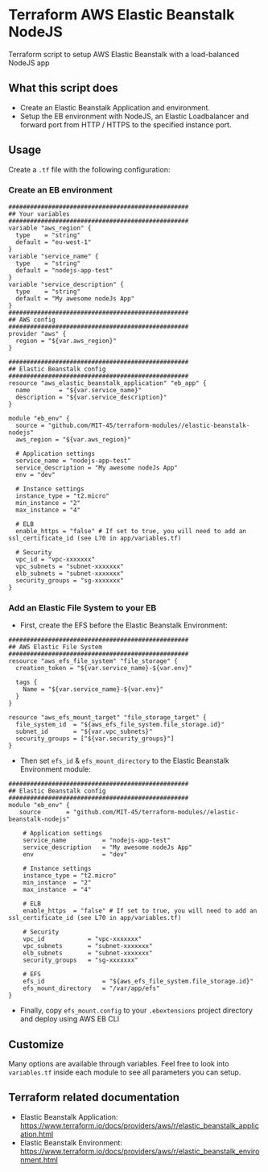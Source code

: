 # Terraform AWS Elastic Beanstalk NodeJS

Terraform script to setup AWS Elastic Beanstalk with a load-balanced NodeJS app

## What this script does

* Create an Elastic Beanstalk Application and environment.
* Setup the EB environment with NodeJS, an Elastic Loadbalancer and forward port from HTTP / HTTPS to the specified instance port.


## Usage

Create a `.tf` file with the following configuration:

### Create an EB environment

```hcl
##################################################
## Your variables
##################################################
variable "aws_region" {
  type    = "string"
  default = "eu-west-1"
}
variable "service_name" {
  type    = "string"
  default = "nodejs-app-test"
}
variable "service_description" {
  type    = "string"
  default = "My awesome nodeJs App"
}
##################################################
## AWS config
##################################################
provider "aws" {
  region = "${var.aws_region}"
}

##################################################
## Elastic Beanstalk config
##################################################
resource "aws_elastic_beanstalk_application" "eb_app" {
  name        = "${var.service_name}"
  description = "${var.service_description}"
}

module "eb_env" {
  source = "github.com/MIT-45/terraform-modules//elastic-beanstalk-nodejs"
  aws_region = "${var.aws_region}"

  # Application settings
  service_name = "nodejs-app-test"
  service_description = "My awesome nodeJs App"
  env = "dev"

  # Instance settings
  instance_type = "t2.micro"
  min_instance = "2"
  max_instance = "4"

  # ELB
  enable_https = "false" # If set to true, you will need to add an ssl_certificate_id (see L70 in app/variables.tf)

  # Security
  vpc_id = "vpc-xxxxxxx"
  vpc_subnets = "subnet-xxxxxxx"
  elb_subnets = "subnet-xxxxxxx"
  security_groups = "sg-xxxxxxx"
}
```

### Add an Elastic File System to your EB

* First, create the EFS before the Elastic Beanstalk Environment:
```hcl
##################################################
## AWS Elastic File System
##################################################
resource "aws_efs_file_system" "file_storage" {
  creation_token = "${var.service_name}-${var.env}"

  tags {
    Name = "${var.service_name}-${var.env}"
  }
}

resource "aws_efs_mount_target" "file_storage_target" {
  file_system_id  = "${aws_efs_file_system.file_storage.id}"
  subnet_id       = "${var.vpc_subnets}"
  security_groups = ["${var.security_groups}"]
}
```

* Then set `efs_id` & `efs_mount_directory` to the Elastic Beanstalk Environment module:
```hcl
##################################################
## Elastic Beanstalk config
##################################################
module "eb_env" {
   source       = "github.com/MIT-45/terraform-modules//elastic-beanstalk-nodejs"
  
    # Application settings
    service_name          = "nodejs-app-test"
    service_description   = "My awesome nodeJs App"
    env                   = "dev"
  
    # Instance settings
    instance_type = "t2.micro"
    min_instance  = "2"
    max_instance  = "4"
  
    # ELB
    enable_https  = "false" # If set to true, you will need to add an ssl_certificate_id (see L70 in app/variables.tf)
  
    # Security
    vpc_id            = "vpc-xxxxxxx"
    vpc_subnets       = "subnet-xxxxxxx"
    elb_subnets       = "subnet-xxxxxxx"
    security_groups   = "sg-xxxxxxx"
  
    # EFS
    efs_id                = "${aws_efs_file_system.file_storage.id}"
    efs_mount_directory   = "/var/app/efs"
}
```

* Finally, copy `efs_mount.config` to your `.ebextensions` project directory and deploy using AWS EB CLI


## Customize

Many options are available through variables. Feel free to look into `variables.tf` inside each module to see all parameters you can setup.

## Terraform related documentation

* Elastic Beanstalk Application: https://www.terraform.io/docs/providers/aws/r/elastic_beanstalk_application.html
* Elastic Beanstalk Environment: https://www.terraform.io/docs/providers/aws/r/elastic_beanstalk_environment.html